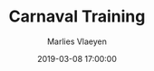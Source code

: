 ---
layout: album
title: Carnaval Training
description: Carnaval bij de spelertjes van de U6, U8 & U10.
date: 2019-03-08 17:00:00
cover: /albums/2019-03-09-carnaval-training/thumbnails/DSC_1064.JPG
author: Marlies Vlaeyen
pagination: 
  enabled: true
  images: true
  imageLayout: image
  itemsPerPage: 128
---